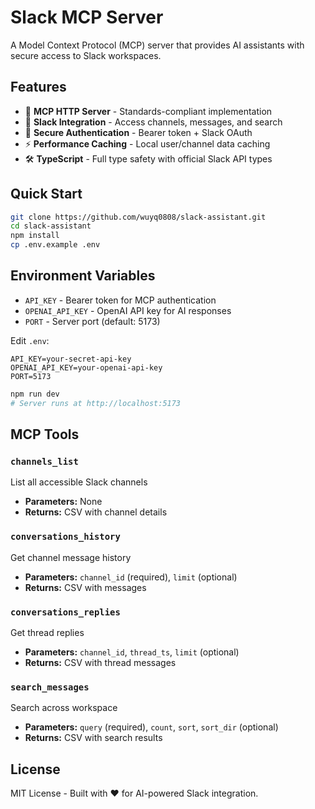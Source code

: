 # Slack MCP Server

A Model Context Protocol (MCP) server that provides AI assistants with secure access to Slack workspaces.

## Features

- 🔗 **MCP HTTP Server** - Standards-compliant implementation
- 💬 **Slack Integration** - Access channels, messages, and search
- 🔐 **Secure Authentication** - Bearer token + Slack OAuth
- ⚡ **Performance Caching** - Local user/channel data caching
- 🛠️ **TypeScript** - Full type safety with official Slack API types

## Quick Start

```bash
git clone https://github.com/wuyq0808/slack-assistant.git
cd slack-assistant
npm install
cp .env.example .env
```

## Environment Variables

- `API_KEY` - Bearer token for MCP authentication
- `OPENAI_API_KEY` - OpenAI API key for AI responses
- `PORT` - Server port (default: 5173)

Edit `.env`:
```env
API_KEY=your-secret-api-key
OPENAI_API_KEY=your-openai-api-key
PORT=5173
```

```bash
npm run dev
# Server runs at http://localhost:5173
```

## MCP Tools

### `channels_list`
List all accessible Slack channels
- **Parameters:** None
- **Returns:** CSV with channel details

### `conversations_history` 
Get channel message history
- **Parameters:** `channel_id` (required), `limit` (optional)
- **Returns:** CSV with messages

### `conversations_replies`
Get thread replies
- **Parameters:** `channel_id`, `thread_ts`, `limit` (optional)
- **Returns:** CSV with thread messages

### `search_messages`
Search across workspace
- **Parameters:** `query` (required), `count`, `sort`, `sort_dir` (optional)
- **Returns:** CSV with search results



## License

MIT License - Built with ❤️ for AI-powered Slack integration.